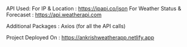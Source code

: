 API Used:
For IP & Location : https://ipapi.co/json
For Weather Status & Forecaset : https://api.weatherapi.com

Additional Packages : Axios (for all the API calls)

Project Deployed On : https://ankrishweatherapp.netlify.app
